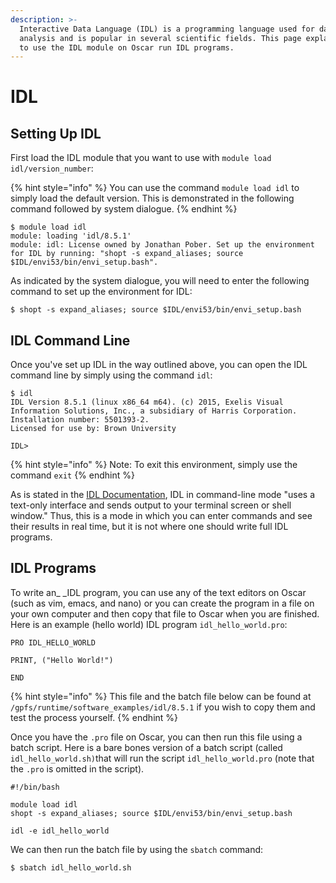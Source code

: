 ```yaml
---
description: >-
  Interactive Data Language (IDL) is a programming language used for data
  analysis and is popular in several scientific fields. This page explains how
  to use the IDL module on Oscar run IDL programs.
---
```


# IDL

## Setting Up IDL

First load the IDL module that you want to use with `module load idl/version_number`:

{% hint style="info" %}
You can use the command `module load idl` to simply load the default version. This is demonstrated in the following command followed by system dialogue.
{% endhint %}

```
$ module load idl
module: loading 'idl/8.5.1'
module: idl: License owned by Jonathan Pober. Set up the environment for IDL by running: "shopt -s expand_aliases; source $IDL/envi53/bin/envi_setup.bash".
```

As indicated by the system dialogue, you will need to enter the following command to set up the environment for IDL:

```
$ shopt -s expand_aliases; source $IDL/envi53/bin/envi_setup.bash
```

## IDL Command Line

Once you've set up IDL in the way outlined above, you can open the IDL command line by simply using the command `idl`:

```
$ idl
IDL Version 8.5.1 (linux x86_64 m64). (c) 2015, Exelis Visual Information Solutions, Inc., a subsidiary of Harris Corporation.
Installation number: 5501393-2.
Licensed for use by: Brown University

IDL>
```

{% hint style="info" %}
Note: To exit this environment, simply use the command `exit`
{% endhint %}

As is stated in the [IDL Documentation](https://www.l3harrisgeospatial.com/docs/using_idl_home.html), IDL in command-line mode "uses a text-only interface and sends output to your terminal screen or shell window." Thus, this is a mode in which you can enter commands and see their results in real time, but it is not where one should write full IDL programs.

## IDL Programs

To write an_ _IDL program, you can use any of the text editors on Oscar (such as vim, emacs, and nano) or you can create the program in a file on your own computer and then copy that file to Oscar when you are finished. Here is an example (hello world) IDL program `idl_hello_world.pro`:

```
PRO IDL_HELLO_WORLD

PRINT, ("Hello World!")

END
```

{% hint style="info" %}
This file and the batch file below can be found at `/gpfs/runtime/software_examples/idl/8.5.1` if you wish to copy them and test the process yourself.
{% endhint %}

Once you have the `.pro` file on Oscar, you can then run this file using a batch script. Here is a bare bones version of a batch script (called `idl_hello_world.sh)`that will run the script `idl_hello_world.pro` (note that the `.pro` is omitted in the script).

```
#!/bin/bash

module load idl
shopt -s expand_aliases; source $IDL/envi53/bin/envi_setup.bash

idl -e idl_hello_world
```

We can then run the batch file by using the `sbatch` command:

```
$ sbatch idl_hello_world.sh
```
